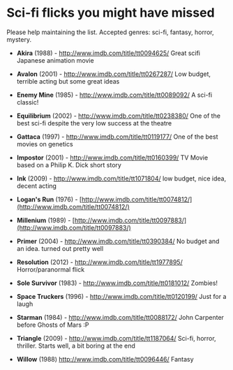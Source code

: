 Sci-fi flicks you might have missed
===============

Please help maintaining the list. Accepted genres: sci-fi, fantasy, horror, mystery.

- **Akira** (1988) - http://www.imdb.com/title/tt0094625/
Great scifi Japanese animation movie

- **Avalon** (2001) - http://www.imdb.com/title/tt0267287/
Low budget, terrible acting but some great ideas

- **Enemy Mine** (1985) - http://www.imdb.com/title/tt0089092/
A sci-fi classic!

- **Equilibrium** (2002) - http://www.imdb.com/title/tt0238380/
One of the best sci-fi despite the very low success at the theatre

- **Gattaca** (1997) - http://www.imdb.com/title/tt0119177/
One of the best movies on genetics

- **Impostor** (2001) - http://www.imdb.com/title/tt0160399/
TV Movie based on a Philip K. Dick short story

- **Ink** (2009) - http://www.imdb.com/title/tt1071804/
low budget, nice idea, decent acting

- **Logan's Run** (1976) - [http://www.imdb.com/title/tt0074812/](http://www.imdb.com/title/tt0074812/)

- **Millenium** (1989) - [http://www.imdb.com/title/tt0097883/](http://www.imdb.com/title/tt0097883/)

- **Primer** (2004) - http://www.imdb.com/title/tt0390384/
No budget and an idea. turned out pretty well

- **Resolution** (2012) - http://www.imdb.com/title/tt1977895/
Horror/paranormal flick

- **Sole Survivor** (1983) - http://www.imdb.com/title/tt0181012/
Zombies!

- **Space Truckers** (1996) - http://www.imdb.com/title/tt0120199/
Just for a laugh

- **Starman** (1984) - http://www.imdb.com/title/tt0088172/
John Carpenter before Ghosts of Mars :P

- **Triangle** (2009) - http://www.imdb.com/title/tt1187064/
Sci-fi, horror, thriller. Starts well, a bit boring at the end

- **Willow** (1988) http://www.imdb.com/title/tt0096446/
Fantasy
